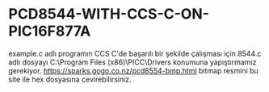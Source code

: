 # PCD8544-WITH-CCS-C-ON-PIC16F877A
example.c adlı programın CCS C'de başarılı bir şekilde çalışması için 8544.c adlı dosyayı C:\Program Files (x86)\PICC\Drivers konumuna yapıştırmamız gerekiyor.
https://sparks.gogo.co.nz/pcd8554-bmp.html bitmap resmini bu site ile hex dosyasına cevirebilirsiniz.
